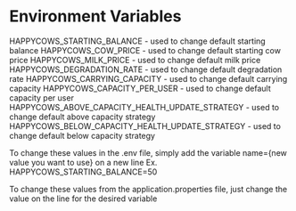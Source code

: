 # Environment Variables

HAPPYCOWS_STARTING_BALANCE - used to change default starting balance
HAPPYCOWS_COW_PRICE - used to change default starting cow price
HAPPYCOWS_MILK_PRICE - used to change default milk price
HAPPYCOWS_DEGRADATION_RATE - used to change default degradation rate
HAPPYCOWS_CARRYING_CAPACITY - used to change default carrying capacity
HAPPYCOWS_CAPACITY_PER_USER - used to change default capacity per user
HAPPYCOWS_ABOVE_CAPACITY_HEALTH_UPDATE_STRATEGY - used to change default above capacity strategy
HAPPYCOWS_BELOW_CAPACITY_HEALTH_UPDATE_STRATEGY - used to change default below capacity strategy

To change these values in the .env file, simply add the variable name={new value you want to use} on a new line
Ex. HAPPYCOWS_STARTING_BALANCE=50

To change these values from the application.properties file, just change the value on the line for the desired variable